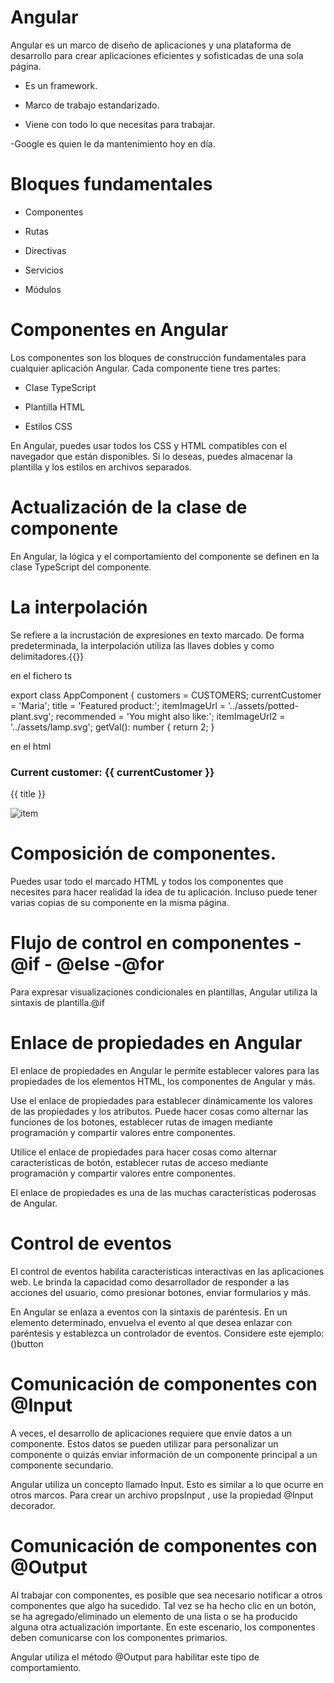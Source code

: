 # Angular

Angular es un marco de diseño de aplicaciones y una plataforma de desarrollo para crear aplicaciones eficientes y sofisticadas de una sola página.

- Es un framework. 

- Marco de trabajo estandarizado.

- Viene con todo lo que necesitas para trabajar.

-Google es quien le da mantenimiento hoy en día.

# Bloques fundamentales

- Componentes

- Rutas

- Directivas

- Servicios

- Módulos

# Componentes en Angular

Los componentes son los bloques de construcción fundamentales para cualquier aplicación Angular. Cada componente tiene tres partes:

- Clase TypeScript

- Plantilla HTML

- Estilos CSS

En Angular, puedes usar todos los CSS y HTML compatibles con el navegador que están disponibles. Si lo deseas, puedes almacenar la plantilla y los estilos en archivos separados.

# Actualización de la clase de componente

En Angular, la lógica y el comportamiento del componente se definen en la clase TypeScript del componente.

# La interpolación 

Se refiere a la incrustación de expresiones en texto marcado. De forma predeterminada, la interpolación utiliza las llaves dobles y como delimitadores.{{}}

en el fichero ts

export class AppComponent {
  customers = CUSTOMERS;
  currentCustomer = 'Maria';
  title = 'Featured product:';
  itemImageUrl = '../assets/potted-plant.svg';
  recommended = 'You might also like:';
  itemImageUrl2 = '../assets/lamp.svg';
  getVal(): number {
    return 2;
  }

 en el html

 <h3>Current customer: {{ currentCustomer }}</h3>
 <p>{{ title }}</p>
 <div><img alt="item" src="{{ itemImageUrl }}"></div>

 # Composición de componentes.

 Puedes usar todo el marcado HTML y todos los componentes que necesites para hacer realidad la idea de tu aplicación. Incluso puede tener varias copias de su componente en la misma página.

 # Flujo de control en componentes - @if - @else -@for

 Para expresar visualizaciones condicionales en plantillas, Angular utiliza la sintaxis de plantilla.@if

 # Enlace de propiedades en Angular
 El enlace de propiedades en Angular le permite establecer valores para las propiedades de los elementos HTML, los componentes de Angular y más.

 Use el enlace de propiedades para establecer dinámicamente los valores de las propiedades y los atributos. Puede hacer cosas como alternar las funciones de los botones, establecer rutas de imagen mediante programación y compartir valores entre componentes.

 Utilice el enlace de propiedades para hacer cosas como alternar características de botón, establecer rutas de acceso mediante programación y compartir valores entre componentes.

 El enlace de propiedades es una de las muchas características poderosas de Angular.

 # Control de eventos
 El control de eventos habilita características interactivas en las aplicaciones web. Le brinda la capacidad como desarrollador de responder a las acciones del usuario, como presionar botones, enviar formularios y más.

En Angular se enlaza a eventos con la sintaxis de paréntesis. En un elemento determinado, envuelva el evento al que desea enlazar con paréntesis y establezca un controlador de eventos. Considere este ejemplo:()button

# Comunicación de componentes con @Input
A veces, el desarrollo de aplicaciones requiere que envíe datos a un componente. Estos datos se pueden utilizar para personalizar un componente o quizás enviar información de un componente principal a un componente secundario.

Angular utiliza un concepto llamado Input. Esto es similar a lo que ocurre en otros marcos. Para crear un archivo propsInput , use la propiedad @Input decorador.

# Comunicación de componentes con @Output
Al trabajar con componentes, es posible que sea necesario notificar a otros componentes que algo ha sucedido. Tal vez se ha hecho clic en un botón, se ha agregado/eliminado un elemento de una lista o se ha producido alguna otra actualización importante. En este escenario, los componentes deben comunicarse con los componentes primarios.

Angular utiliza el método @Output para habilitar este tipo de comportamiento.












